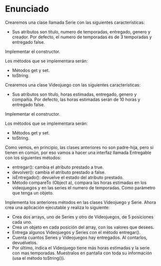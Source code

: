 
# Enunciado

Crearemos una clase llamada Serie con las siguientes características:

+ Sus atributos son titulo, numero de temporadas, entregado, genero y creador. Por defecto, el numero de temporadas es de 3 temporadas y entregado false.

Implementar el constructor.

Los métodos que se implementara serán:

+ Métodos get y set.
+ toString.

Crearemos una clase Videojuego con las siguientes características:

+ Sus atributos son titulo, horas estimadas, entregado, genero y compañia. Por defecto, las horas estimadas serán de 10 horas y entregado false. 

Implementar el constructor.

Los métodos que se implementara serán:

+ Métodos get y set.
+ toString.

Como vemos, en principio, las clases anteriores no son padre-hija, pero si tienen en común, por eso vamos a hacer una interfaz llamada Entregable con los siguientes métodos:

+ entregar(): cambia el atributo prestado a true.
+ devolver(): cambia el atributo prestado a false.
+ isEntregado(): devuelve el estado del atributo prestado.
+ Método compareTo (Object a), compara las horas estimadas en los videojuegos y en las series el numero de temporadas. Como parámetro que tenga un objeto.

Implementa los anteriores métodos en las clases Videojuego y Serie. Ahora crea una aplicación ejecutable y realiza lo siguiente:

+ Crea dos arrays, uno de Series y otro de Videojuegos, de 5 posiciones cada uno.
+ Crea un objeto en cada posición del array, con los valores que desees.
+ Entrega algunos Videojuegos y Series con el método entregar().
+ Cuenta cuantos Series y Videojuegos hay entregados. Al contarlos, devuélvelos.
+ Por último, indica el Videojuego tiene más horas estimadas y la serie con mas temporadas. Muestralos en pantalla con toda su información (usa el método toString()).
